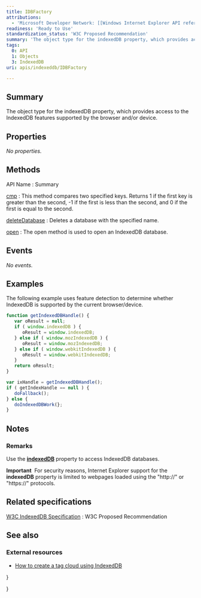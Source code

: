 ```yaml
---
title: IDBFactory
attributions:
  - 'Microsoft Developer Network: [[Windows Internet Explorer API reference](http://msdn.microsoft.com/en-us/library/ie/hh828809%28v=vs.85%29.aspx) Article]'
readiness: 'Ready to Use'
standardization_status: 'W3C Proposed Recommendation'
summary: 'The object type for the indexedDB property, which provides access to the IndexedDB features supported by the browser and/or device.'
tags:
  0: API
  1: Objects
  3: IndexedDB
uri: apis/indexeddb/IDBFactory

---
```

## Summary

The object type for the indexedDB property, which provides access to the IndexedDB features supported by the browser and/or device.

## Properties

*No properties.*

## Methods

API Name
:   Summary

[cmp](/apis/indexeddb/IDBFactory/cmp)
:   This method compares two specified keys. Returns 1 if the first key is greater than the second, -1 if the first is less than the second, and 0 if the first is equal to the second.

[deleteDatabase](/apis/indexeddb/IDBFactory/deleteDatabase)
:   Deletes a database with the specified name.

[open](/apis/indexeddb/IDBFactory/open)
:   The open method is used to open an IndexedDB database.

## Events

*No events.*

## Examples

The following example uses feature detection to determine whether IndexedDB is supported by the current browser/device.

``` js
function getIndexedDBHandle() {
   var oResult = null;
   if ( window.indexedDB ) {
      oResult = window.indexedDB;
   } else if ( window.mozIndexedDB ) {
      oResult = window.mozIndexedDB;
   } else if ( window.webkitIndexedDB ) {
      oResult = window.webkitIndexedDB;
   }
   return oResult;
}

var ixHandle = getIndexedDBHandle();
if ( getIndexHandle == null ) {
   doFallback();
} else {
   doIndexedDBWork(};
}
```

## Notes

### Remarks

Use the [**indexedDB**](/apis/indexeddb/indexedDB) property to access IndexedDB databases.

**Important**  For security reasons, Internet Explorer support for the **indexedDB** property is limited to webpages loaded using the "http://" or "https://" protocols.

## Related specifications

[W3C IndexedDB Specification](http://www.w3.org/TR/IndexedDB/)
:   W3C Proposed Recommendation

## See also

### External resources

-   [How to create a tag cloud using IndexedDB](http://msdn.microsoft.com/en-us/library/jj154908.aspx)

}

 }
